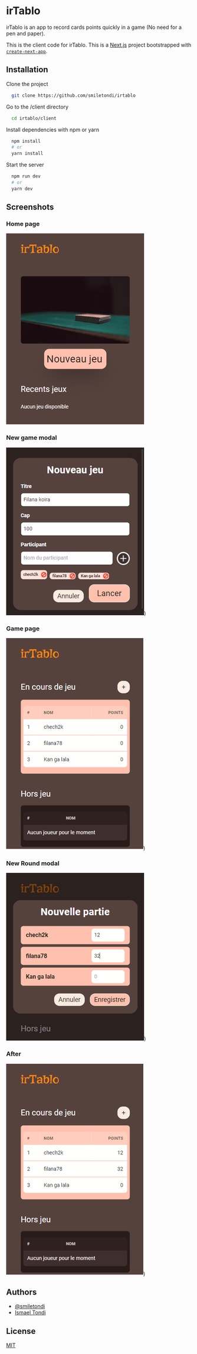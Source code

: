 # irTablo

irTablo is an app to record cards points quickly in a game (No need for a pen and paper).

This is the client code for irTablo.
This is a [Next.js](https://nextjs.org/) project bootstrapped with [`create-next-app`](https://github.com/vercel/next.js/tree/canary/packages/create-next-app).

## Installation

Clone the project

```bash
  git clone https://github.com/smiletondi/irtablo
```

Go to the /client directory

```bash
  cd irtablo/client
```

Install dependencies with npm or yarn

```bash
  npm install
  # or
  yarn install
```

Start the server

```bash
  npm run dev
  # or
  yarn dev
```

## Screenshots

### Home page

![Homepage Screenshot](./screenshots/home-page.png)

### New game modal

![New game modal](./screenshots/new-game-modal.png))

### Game page

![Game page](./screenshots/new-game-page.png))

### New Round modal

![New Round modal](./screenshots/new-round-modal.png))

### After

![New Round modal](./screenshots/new-game-page-after.png))

## Authors

- [@smiletondi](https://www.github.com/smiletondi)
- [Ismael Tondi](https://www.linkedin.com/in/smiletondi)

## License

[MIT](https://choosealicense.com/licenses/mit/)
